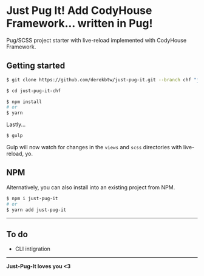 # Just Pug It! Add CodyHouse Framework... written in Pug!
Pug/SCSS project starter with live-reload implemented with CodyHouse Framework.

## Getting started

```sh
$ git clone https://github.com/derekbtw/just-pug-it.git --branch chf "just-pug-it-chf"

$ cd just-pug-it-chf

$ npm install
# or
$ yarn
```
Lastly...
```sh
$ gulp
```

Gulp will now watch for changes in the `views` and `scss` directories with live-reload, yo.

## NPM

Alternatively, you can also install into an existing project from NPM.

```sh
$ npm i just-pug-it
# or
$ yarn add just-pug-it
```

---

## To do

- CLI intigration

---

**Just-Pug-It loves you <3**
